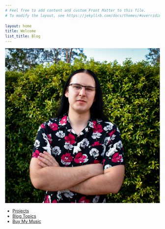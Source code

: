 ```yaml
---
# Feel free to add content and custom Front Matter to this file.
# To modify the layout, see https://jekyllrb.com/docs/themes/#overriding-theme-defaults

layout: home
title: Welcome
list_title: Blog
---
```


![Hello - I'm Nathan McCallum](/assets/me.jpg)

- [Projects](/projects)
- [Blog Topics](/topics)
- [Buy My Music](http://1vasari.bandcamp.com)
